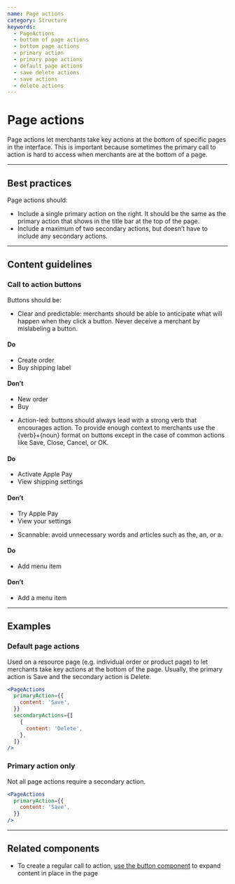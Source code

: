 ```yaml
---
name: Page actions
category: Structure
keywords:
  - PageActions
  - bottom of page actions
  - bottom page actions
  - primary action
  - primary page actions
  - default page actions
  - save delete actions
  - save actions
  - delete actions
---
```


# Page actions

Page actions let merchants take key actions at the bottom of specific pages in the interface. This is important because sometimes the primary call to action is hard to access when merchants are at the bottom of a page.

---

## Best practices

Page actions should:

- Include a single primary action on the right. It should be the same as the primary action that shows in the title bar at the top of the page.
- Include a maximum of two secondary actions, but doesn’t have to include any secondary actions.

---

## Content guidelines

### Call to action buttons

Buttons should be:

- Clear and predictable: merchants should be able to anticipate what will happen when they click a button. Never deceive a merchant by mislabeling a button.

<!-- usagelist -->

#### Do

- Create order
- Buy shipping label

#### Don’t

- New order
- Buy

<!-- end -->

- Action-led: buttons should always lead with a strong verb that encourages action. To provide enough context to merchants use the {verb}+{noun} format on buttons except in the case of common actions like Save, Close, Cancel, or OK.

<!-- usagelist -->

#### Do

- Activate Apple Pay
- View shipping settings

#### Don’t

- Try Apple Pay
- View your settings

<!-- end -->

- Scannable: avoid unnecessary words and articles such as the, an, or a.

<!-- usagelist -->

#### Do

- Add menu item

#### Don’t

- Add a menu item

<!-- end -->

---

## Examples

### Default page actions

Used on a resource page (e.g. individual order or product page) to let merchants take key actions at the bottom of the page. Usually, the primary action is Save and the secondary action is Delete.

```jsx
<PageActions
  primaryAction={{
    content: 'Save',
  }}
  secondaryActions={[
    {
      content: 'Delete',
    },
  ]}
/>
```

### Primary action only

Not all page actions require a secondary action.

```jsx
<PageActions
  primaryAction={{
    content: 'Save',
  }}
/>
```

---

## Related components

- To create a regular call to action, [use the button component](/components/actions/button) to expand content in place in the page
